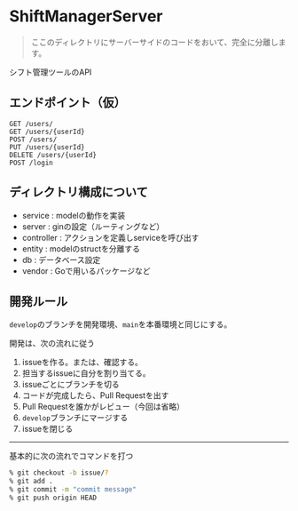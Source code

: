 # ShiftManagerServer
> ここのディレクトリにサーバーサイドのコードをおいて、完全に分離します。

シフト管理ツールのAPI



## エンドポイント（仮）
```
GET /users/
GET /users/{userId}
POST /users/
PUT /users/{userId}
DELETE /users/{userId}
POST /login
```

## ディレクトリ構成について
- service : modelの動作を実装
- server : ginの設定（ルーティングなど）
- controller : アクションを定義しserviceを呼び出す
- entity : modelのstructを分離する
- db : データベース設定
- vendor : Goで用いるパッケージなど

## 開発ルール
`develop`のブランチを開発環境、`main`を本番環境と同じにする。

開発は、次の流れに従う
1. issueを作る。または、確認する。
2. 担当するissueに自分を割り当てる。
3. issueごとにブランチを切る
4. コードが完成したら、Pull Requestを出す
5. Pull Requestを誰かがレビュー（今回は省略）
6. `develop`ブランチにマージする
7. issueを閉じる

--- 

基本的に次の流れでコマンドを打つ
```bash
% git checkout -b issue/?
% git add .
% git commit -m "commit message"
% git push origin HEAD
```
